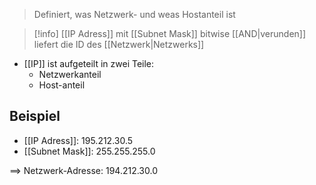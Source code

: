 > Definiert, was Netzwerk- und weas Hostanteil ist


> [!info] [[IP Adress]] mit [[Subnet Mask]] bitwise [[AND|verunden]] liefert die ID des [[Netzwerk|Netzwerks]]


- [[IP]] ist aufgeteilt in zwei Teile:
	- Netzwerkanteil
	- Host-anteil



## Beispiel
- [[IP Adress]]: $195.212.30.5$
- [[Subnet Mask]]: $255.255.255.0$

==> Netzwerk-Adresse: $194.212.30.0$